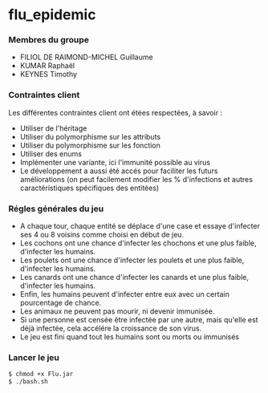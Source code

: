 # flu_epidemic
### Membres du groupe
- FILIOL DE RAIMOND-MICHEL Guillaume
- KUMAR Raphaël
- KEYNES Timothy
### Contraintes client

Les différentes contraintes client ont étées respectées, à savoir : 
- Utiliser de l'héritage
- Utiliser du polymorphisme sur les attributs
- Utiliser du polymorphisme sur les fonction
- Utiliser des enums
- Implémenter une variante, ici l'immunité possible au virus
- Le développement a aussi été accés pour faciliter les futurs améliorations (on peut facilement modifier les % d'infections et autres caractéristiques spécifiques des entitées)

### Régles générales du jeu
- A chaque tour, chaque entité se déplace d'une case et essaye d'infecter ses 4 ou 8 voisins comme choisi en début de jeu.
- Les cochons ont une chance d'infecter les chochons et une plus faible, d'infecter les humains.
- Les poulets ont une chance d'infecter les poulets et une plus faible, d'infecter les humains.
- Les canards ont une chance d'infecter les canards et une plus faible, d'infecter les humains.
- Enfin, les humains peuvent d'infecter entre eux avec un certain pourcentage de chance.
- Les animaux ne peuvent pas mourir, ni devenir immunisée.
- Si une personne est censée être infectée par une autre, mais qu'elle est déjà infectée, cela accélére la croissance de son virus.
- Le jeu est fini quand tout les humains sont ou morts ou immunisés

### Lancer le jeu

```sh
$ chmod +x Flu.jar
$ ./bash.sh
```
